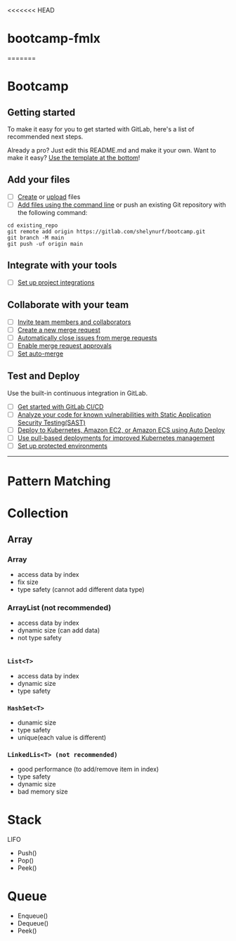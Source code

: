 <<<<<<< HEAD

# bootcamp-fmlx

=======

# Bootcamp

## Getting started

To make it easy for you to get started with GitLab, here's a list of recommended next steps.

Already a pro? Just edit this README.md and make it your own. Want to make it easy? [Use the template at the bottom](#editing-this-readme)!

## Add your files

- [ ] [Create](https://docs.gitlab.com/ee/user/project/repository/web_editor.html#create-a-file) or [upload](https://docs.gitlab.com/ee/user/project/repository/web_editor.html#upload-a-file) files
- [ ] [Add files using the command line](https://docs.gitlab.com/ee/gitlab-basics/add-file.html#add-a-file-using-the-command-line) or push an existing Git repository with the following command:

```
cd existing_repo
git remote add origin https://gitlab.com/shelynurf/bootcamp.git
git branch -M main
git push -uf origin main
```

## Integrate with your tools

- [ ] [Set up project integrations](https://gitlab.com/shelynurf/bootcamp/-/settings/integrations)

## Collaborate with your team

- [ ] [Invite team members and collaborators](https://docs.gitlab.com/ee/user/project/members/)
- [ ] [Create a new merge request](https://docs.gitlab.com/ee/user/project/merge_requests/creating_merge_requests.html)
- [ ] [Automatically close issues from merge requests](https://docs.gitlab.com/ee/user/project/issues/managing_issues.html#closing-issues-automatically)
- [ ] [Enable merge request approvals](https://docs.gitlab.com/ee/user/project/merge_requests/approvals/)
- [ ] [Set auto-merge](https://docs.gitlab.com/ee/user/project/merge_requests/merge_when_pipeline_succeeds.html)

## Test and Deploy

Use the built-in continuous integration in GitLab.

- [ ] [Get started with GitLab CI/CD](https://docs.gitlab.com/ee/ci/quick_start/index.html)
- [ ] [Analyze your code for known vulnerabilities with Static Application Security Testing(SAST)](https://docs.gitlab.com/ee/user/application_security/sast/)
- [ ] [Deploy to Kubernetes, Amazon EC2, or Amazon ECS using Auto Deploy](https://docs.gitlab.com/ee/topics/autodevops/requirements.html)
- [ ] [Use pull-based deployments for improved Kubernetes management](https://docs.gitlab.com/ee/user/clusters/agent/)
- [ ] [Set up protected environments](https://docs.gitlab.com/ee/ci/environments/protected_environments.html)

---

# Pattern Matching


# Collection
## Array
### Array
- access data by index
- fix size
- type safety (cannot add different data type)

### ArrayList (not recommended)
- access data by index
- dynamic size (can add data)
- not type safety
``` Arraylist x = new();

```
### `List<T>`
- access data by index
- dynamic size
- type safety


### `HashSet<T>`
- dunamic size
- type safety
- unique(each value is different)


### `LinkedLis<T> (not recommended)`
- good performance (to add/remove item in index)
- type safety
- dynamic size
- bad memory size


# Stack
LIFO
- Push()
- Pop()
- Peek()

# Queue
- Enqueue()
- Dequeue()
- Peek()

